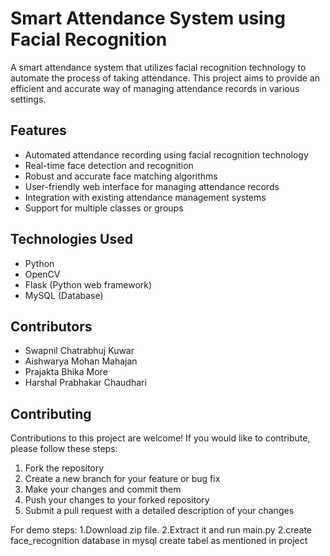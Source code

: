 # Smart Attendance System using Facial Recognition

A smart attendance system that utilizes facial recognition technology to automate the process of taking attendance. This project aims to provide an efficient and accurate way of managing attendance records in various settings.

## Features
- Automated attendance recording using facial recognition technology
- Real-time face detection and recognition
- Robust and accurate face matching algorithms
- User-friendly web interface for managing attendance records
- Integration with existing attendance management systems
- Support for multiple classes or groups

## Technologies Used
- Python
- OpenCV
- Flask (Python web framework)
- MySQL (Database)

## Contributors
- Swapnil Chatrabhuj Kuwar
- Aishwarya Mohan Mahajan
- Prajakta Bhika More
- Harshal Prabhakar Chaudhari

## Contributing
Contributions to this project are welcome! If you would like to contribute, please follow these steps:
1. Fork the repository
2. Create a new branch for your feature or bug fix
3. Make your changes and commit them
4. Push your changes to your forked repository
5. Submit a pull request with a detailed description of your changes



For demo steps: 1.Download zip file. 2.Extract it and run main.py 
                2.create face_recognition database in mysql create tabel as mentioned in project 

